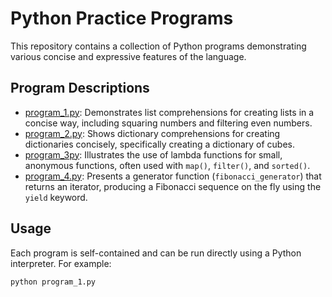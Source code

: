 # Python Practice Programs

This repository contains a collection of Python programs demonstrating various concise and expressive features of the language.

## Program Descriptions

*   [program\_1.py](program_1.py): Demonstrates list comprehensions for creating lists in a concise way, including squaring numbers and filtering even numbers.
*   [program\_2.py](program_2.py): Shows dictionary comprehensions for creating dictionaries concisely, specifically creating a dictionary of cubes.
*   [program\_3py](program_3py): Illustrates the use of lambda functions for small, anonymous functions, often used with `map()`, `filter()`, and `sorted()`.
*   [program\_4.py](program_4.py): Presents a generator function (`fibonacci_generator`) that returns an iterator, producing a Fibonacci sequence on the fly using the `yield` keyword.

## Usage

Each program is self-contained and can be run directly using a Python interpreter. For example:

```bash
python program_1.py
